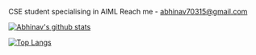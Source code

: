 CSE student specialising in AIML
Reach me - abhinav70315@gmail.com

<!---
abh1n4v/abh1n4v is a ✨ special ✨ repository because its `README.md` (this file) appears on your GitHub profile.
You can click the Preview link to take a look at your changes.
--->
[![Abhinav's github stats](https://github-readme-stats.vercel.app/api?username=abh1n4v&count_private=true&show_icons=true&theme=nightowl&hide_rank=false)](https://github.com/anuraghazra/github-readme-stats)

[![Top Langs](https://github-readme-stats.vercel.app/api/top-langs/?username=abh1n4v&layout=compact&theme=nightowl)](https://github.com/anuraghazra/github-readme-stats)
